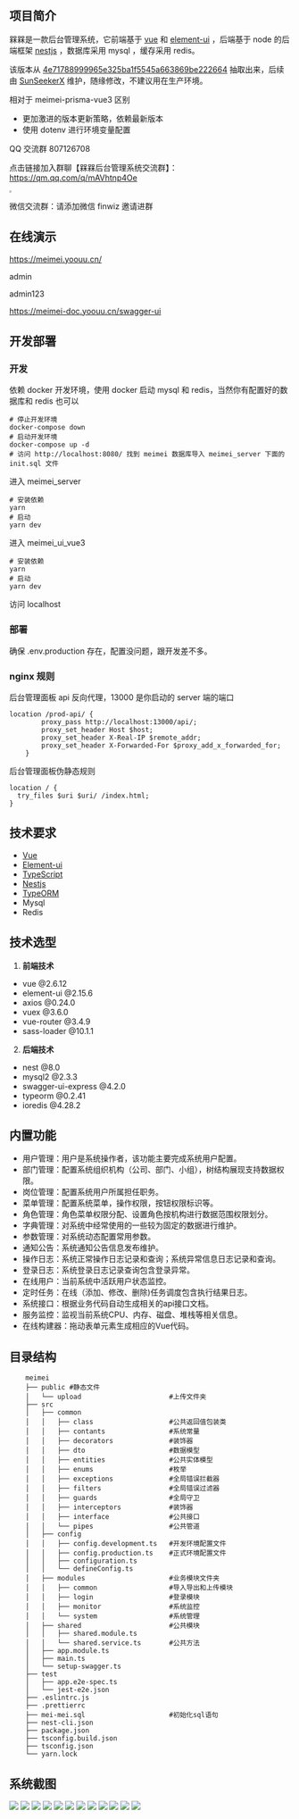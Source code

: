 ## 项目简介
槑槑是一款后台管理系统，它前端基于 [vue](https://cn.vuejs.org/) 和 [element-ui](https://element.eleme.cn/#/zh-CN) ，后端基于 node 的后端框架 [nestjs](https://docs.nestjs.cn/8/) ，数据库采用 mysql ，缓存采用 redis。

该版本从 [4e71788999965e325ba1f5545a663869be222664](https://github.com/87789771/meimei-nestjs-admin/commit/4e71788999965e325ba1f5545a663869be222664) 抽取出来，后续由 [SunSeekerX](https://github.com/SunSeekerX) 维护，随缘修改，不建议用在生产环境。

相对于 meimei-prisma-vue3 区别

- 更加激进的版本更新策略，依赖最新版本
- 使用 dotenv 进行环境变量配置

QQ 交流群 807126708

点击链接加入群聊【槑槑后台管理系统交流群】：https://qm.qq.com/q/mAVhtnp4Oe

<img src="./qrcode_1731082953335.jpg" style="zoom:25%;" />

微信交流群：请添加微信 finwiz 邀请进群

## 在线演示

https://meimei.yoouu.cn/

admin

admin123

https://meimei-doc.yoouu.cn/swagger-ui

## 开发部署

### 开发

依赖 docker 开发环境，使用 docker 启动 mysql 和 redis，当然你有配置好的数据库和 redis 也可以

```shell
# 停止开发环境
docker-compose down
# 启动开发环境
docker-compose up -d
# 访问 http://localhost:8080/ 找到 meimei 数据库导入 meimei_server 下面的 init.sql 文件
```

进入 meimei_server

```shell
# 安装依赖
yarn
# 启动 
yarn dev
```

进入 meimei_ui_vue3

```shell
# 安装依赖
yarn
# 启动 
yarn dev
```

访问 localhost

### 部署

确保 .env.production 存在，配置没问题，跟开发差不多。

### nginx 规则

后台管理面板 api 反向代理，13000 是你启动的 server 端的端口

```nginx
location /prod-api/ {
        proxy_pass http://localhost:13000/api/;
        proxy_set_header Host $host;
        proxy_set_header X-Real-IP $remote_addr;
        proxy_set_header X-Forwarded-For $proxy_add_x_forwarded_for;
    }
```

后台管理面板伪静态规则

```nginx
location / {
  try_files $uri $uri/ /index.html;
}
```


## 技术要求
  - [Vue](https://cn.vuejs.org/)
  - [Element-ui](https://element.eleme.cn/#/zh-CN)
  - [TypeScript](https://www.tslang.cn/index.html)
  - [Nestjs](https://docs.nestjs.cn/8/)
  - [TypeORM](https://typeorm.biunav.com/)
  - Mysql
  - Redis

## 技术选型
  1. **前端技术**
   - vue @2.6.12
   - element-ui @2.15.6
   - axios @0.24.0
   - vuex @3.6.0
   - vue-router @3.4.9
   - sass-loader @10.1.1

  2. **后端技术**
   - nest @8.0
   - mysql2 @2.3.3
   - swagger-ui-express @4.2.0
   - typeorm @0.2.41
   - ioredis @4.28.2

## 内置功能
- 用户管理：用户是系统操作者，该功能主要完成系统用户配置。
- 部门管理：配置系统组织机构（公司、部门、小组），树结构展现支持数据权限。
- 岗位管理：配置系统用户所属担任职务。
- 菜单管理：配置系统菜单，操作权限，按钮权限标识等。
- 角色管理：角色菜单权限分配、设置角色按机构进行数据范围权限划分。
- 字典管理：对系统中经常使用的一些较为固定的数据进行维护。
- 参数管理：对系统动态配置常用参数。
- 通知公告：系统通知公告信息发布维护。
- 操作日志：系统正常操作日志记录和查询；系统异常信息日志记录和查询。
- 登录日志：系统登录日志记录查询包含登录异常。
- 在线用户：当前系统中活跃用户状态监控。
- 定时任务：在线（添加、修改、删除)任务调度包含执行结果日志。
- 系统接口：根据业务代码自动生成相关的api接口文档。
- 服务监控：监视当前系统CPU、内存、磁盘、堆栈等相关信息。
- 在线构建器：拖动表单元素生成相应的Vue代码。


## 目录结构

```
    meimei
    ├── public #静态文件
    │   └── upload                      #上传文件夹
    ├── src
    │   ├── common                      
    │   │   ├── class                   #公共返回值包装类
    │   │   ├── contants                #系统常量
    │   │   ├── decorators              #装饰器
    │   │   ├── dto                     #数据模型
    │   │   ├── entities                #公共实体模型
    │   │   ├── enums                   #枚举
    │   │   ├── exceptions              #全局错误拦截器
    │   │   ├── filters                 #全局错误过滤器
    │   │   ├── guards                  #全局守卫
    │   │   ├── interceptors            #装饰器
    │   │   ├── interface               #公共接口
    │   │   └── pipes                   #公共管道
    │   ├── config
    │   │   ├── config.development.ts   #开发环境配置文件
    │   │   ├── config.production.ts    #正式环境配置文件
    │   │   ├── configuration.ts      
    │   │   └── defineConfig.ts
    │   ├── modules                     #业务模块文件夹
    │   │   ├── common                  #导入导出和上传模块
    │   │   ├── login                   #登录模块
    │   │   ├── monitor                 #系统监控
    │   │   └── system                  #系统管理
    │   ├── shared                      #公共模块
    │   │   ├── shared.module.ts
    │   │   └── shared.service.ts       #公共方法
    │   ├── app.module.ts
    │   ├── main.ts
    │   └── setup-swagger.ts
    ├── test
    │   ├── app.e2e-spec.ts
    │   └── jest-e2e.json
    ├── .eslintrc.js
    ├── .prettierrc
    ├── mei-mei.sql                     #初始化sql语句
    ├── nest-cli.json
    ├── package.json
    ├── tsconfig.build.json
    ├── tsconfig.json
    └── yarn.lock
```

## 系统截图
 ![](http://203.25.211.232:888/meimei-prod/github/1.jpg)
 ![](http://203.25.211.232:888/meimei-prod/github/2.jpg)
 ![](http://203.25.211.232:888/meimei-prod/github/3.jpg)
 ![](http://203.25.211.232:888/meimei-prod/github/4.jpg)
 ![](http://203.25.211.232:888/meimei-prod/github/5.jpg)
 ![](http://203.25.211.232:888/meimei-prod/github/6.jpg)
 ![](http://203.25.211.232:888/meimei-prod/github/7.jpg)
 ![](http://203.25.211.232:888/meimei-prod/github/8.jpg)
 ![](http://203.25.211.232:888/meimei-prod/github/9.jpg)
 ![](http://203.25.211.232:888/meimei-prod/github/10.jpg)
 ![](http://203.25.211.232:888/meimei-prod/github/11.jpg)
 ![](http://203.25.211.232:888/meimei-prod/github/12.jpg)
